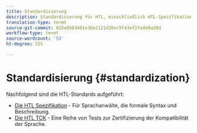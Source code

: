 ```yaml
---
title: Standardisierung
description: Standardisierung für HTL, einschließlich HTL-Spezifikation und HTL-TCK.
translation-type: tm+mt
source-git-commit: 832e0563401e38e2121d26ec9f43ef2fade0a20d
workflow-type: tm+mt
source-wordcount: '53'
ht-degree: 35%

---
```



# Standardisierung {#standardization}

Nachfolgend sind die HTL-Standards aufgeführt:

* [Die HTL Spezifikation](https://github.com/adobe/htl-spec) - Für Sprachanwälte, die formale Syntax und Beschreibung.
* [Die HTL TCK](https://github.com/adobe/htl-tck) - Eine Reihe von Tests zur Zertifizierung der Kompatibilität der Sprache.
